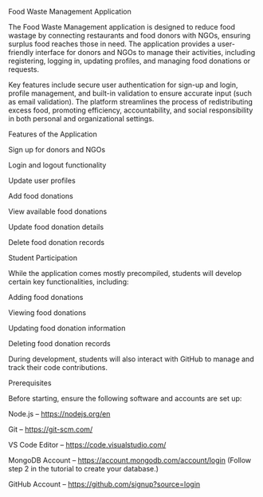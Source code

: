 Food Waste Management Application
 
The Food Waste Management application is designed to reduce food wastage by connecting restaurants and food donors with NGOs, ensuring surplus food reaches those in need. The application provides a user-friendly interface for donors and NGOs to manage their activities, including registering, logging in, updating profiles, and managing food donations or requests.

Key features include secure user authentication for sign-up and login, profile management, and built-in validation to ensure accurate input (such as email validation). The platform streamlines the process of redistributing excess food, promoting efficiency, accountability, and social responsibility in both personal and organizational settings.

Features of the Application

Sign up for donors and NGOs

Login and logout functionality

Update user profiles

Add food donations

View available food donations

Update food donation details

Delete food donation records

Student Participation

While the application comes mostly precompiled, students will develop certain key functionalities, including:

Adding food donations

Viewing food donations

Updating food donation information

Deleting food donation records

During development, students will also interact with GitHub to manage and track their code contributions.

Prerequisites

Before starting, ensure the following software and accounts are set up:

Node.js – https://nodejs.org/en

Git – https://git-scm.com/

VS Code Editor – https://code.visualstudio.com/

MongoDB Account – https://account.mongodb.com/account/login (Follow step 2 in the tutorial to create your database.)

GitHub Account – https://github.com/signup?source=login
